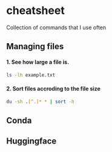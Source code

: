 # cheatsheet
Collection of commands that I use often

## Managing files

#### 1. See how large a file is.
```bash
ls -lh example.txt
```

#### 2. Sort files accroding to the file size
```bash
du -sh .[^.]* * | sort -h
```

## Conda



## Huggingface
